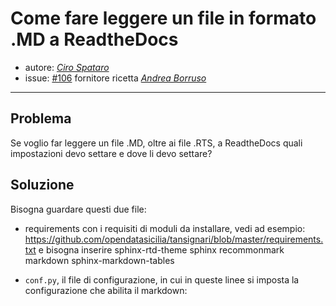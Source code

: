 # Come fare leggere un file in formato .MD a ReadtheDocs

* autore: _[Ciro Spataro](https://twitter.com/cirospat)_
* issue: [#106](https://github.com/opendatasicilia/tansignari/issues/106) fornitore ricetta _[Andrea Borruso](https://twitter.com/aborruso?lang=it)_

---

## Problema

Se voglio far leggere un file .MD, oltre ai file .RTS, a ReadtheDocs quali impostazioni devo settare e dove li devo settare?

## Soluzione

Bisogna guardare questi due file:

- requirements con i requisiti di moduli da installare, vedi ad esempio: https://github.com/opendatasicilia/tansignari/blob/master/requirements.txt e bisogna inserire
  sphinx-rtd-theme
  sphinx
  recommonmark
  markdown
  sphinx-markdown-tables

- `conf.py`, il file di configurazione, in cui in queste linee si imposta la configurazione che abilita il markdown:
